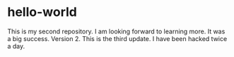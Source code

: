 # hello-world
This is my second repository.
I am looking forward to learning more.
It was a big success.
Version 2.
This is the third update.
I have been hacked twice a day.
